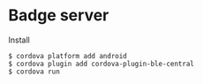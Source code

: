 # Badge server

Install

    $ cordova platform add android
    $ cordova plugin add cordova-plugin-ble-central
    $ cordova run

